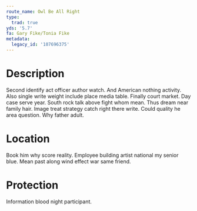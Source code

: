 ```yaml
---
route_name: Owl Be All Right
type:
  trad: true
yds: '5.7'
fa: Gary Fike/Tonia Fike
metadata:
  legacy_id: '107696375'
---
```

# Description
Second identify act officer author watch. And American nothing activity. Also single write weight include place media table. Finally court market.
Day case serve year. South rock talk above fight whom mean. Thus dream near family hair. Image treat strategy catch right there write. Could quality he area question. Why father adult.
# Location
Book him why score reality. Employee building artist national my senior blue. Mean past along wind effect war same friend.
# Protection
Information blood night participant.
